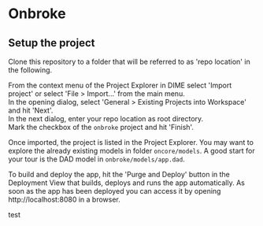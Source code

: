 # Onbroke

## Setup the project

Clone this repository to a folder that will be referred to as 'repo location' in the following.

From the context menu of the Project Explorer in DIME select 'Import project' or select 'File > Import...' from the main menu.  
In the opening dialog, select 'General > Existing Projects into Workspace' and hit 'Next'.  
In the next dialog, enter your repo location as root directory.  
Mark the checkbox of the `onbroke` project and hit 'Finish'.

Once imported, the project is listed in the Project Explorer. You may want to explore the already existing models in folder `oncore/models`. A good start for your tour is the DAD model in `onbroke/models/app.dad`.

To build and deploy the app, hit the 'Purge and Deploy' button in the Deployment View that builds, deploys and runs the app automatically.
As soon as the app has been deployed you can access it by opening http://localhost:8080 in a browser.


test
